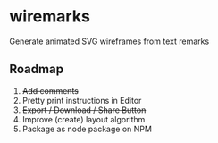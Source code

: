 # wiremarks
 Generate animated SVG wireframes from text remarks

## Roadmap
1. ~~Add comments~~
2. Pretty print instructions in Editor
3. ~~Export / Download / Share Button~~
4. Improve (create) layout algorithm
5. Package as node package on NPM
